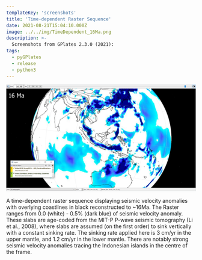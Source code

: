 ```yaml
---
templateKey: 'screenshots'
title: 'Time-dependent Raster Sequence'
date: 2021-08-21T15:04:10.000Z
image: ../../img/TimeDependent_16Ma.png
description: >-
  Screenshots from GPlates 2.3.0 (2021):
tags:
  - pyGPlates
  - release
  - python3
---
```

![pygplates_doc_contents](../../img/TimeDependent_16Ma.png)

A time-dependent raster sequence displaying seismic velocity anomalies with overlying coastlines in black reconstructed to ~16Ma. The Raster ranges from 0.0 (white) - 0.5% (dark blue) of seismic velocity anomaly. These slabs are age-coded from the MIT-P P-wave seismic tomography (Li et al., 2008), where slabs are assumed (on the first order) to sink vertically with a constant sinking rate. The sinking rate applied here is 3 cm/yr in the upper mantle, and 1.2 cm/yr in the lower mantle. There are notably strong seismic velocity anomalies tracing the Indonesian islands in the centre of the frame. 
